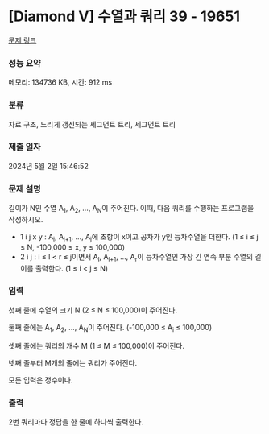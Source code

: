 # [Diamond V] 수열과 쿼리 39 - 19651 

[문제 링크](https://www.acmicpc.net/problem/19651) 

### 성능 요약

메모리: 134736 KB, 시간: 912 ms

### 분류

자료 구조, 느리게 갱신되는 세그먼트 트리, 세그먼트 트리

### 제출 일자

2024년 5월 2일 15:46:52

### 문제 설명

<p>길이가 N인 수열 A<sub>1</sub>, A<sub>2</sub>, ..., A<sub>N</sub>이 주어진다. 이때, 다음 쿼리를 수행하는 프로그램을 작성하시오.</p>

<ul>
	<li>1 i j x y : A<sub>i</sub>, A<sub>i+1</sub>, ..., A<sub>j</sub>에 초항이 x이고 공차가 y인 등차수열을 더한다. (1 ≤ i ≤ j ≤ N, -100,000 ≤ x, y ≤ 100,000)</li>
	<li>2 i j : i ≤ l < r ≤ j이면서 A<sub>l</sub>, A<sub>l+1</sub>, ..., A<sub>r</sub>이 등차수열인 가장 긴 연속 부분 수열의 길이를 출력한다. (1 ≤ i < j ≤ N)</li>
</ul>

### 입력 

 <p>첫째 줄에 수열의 크기 N (2 ≤ N ≤ 100,000)이 주어진다.</p>

<p>둘째 줄에는 A<sub>1</sub>, A<sub>2</sub>, ..., A<sub>N</sub>이 주어진다. (-100,000 ≤ A<sub>i</sub> ≤ 100,000)</p>

<p>셋째 줄에는 쿼리의 개수 M (1 ≤ M ≤ 100,000)이 주어진다.</p>

<p>넷째 줄부터 M개의 줄에는 쿼리가 주어진다.</p>

<p>모든 입력은 정수이다.</p>

### 출력 

 <p>2번 쿼리마다 정답을 한 줄에 하나씩 출력한다.</p>

